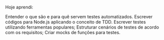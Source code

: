 Hoje aprendi:

Entender o que são e para quê servem testes automatizados.
Escrever códigos para Node.js aplicando o conceito de TDD.
Escrever testes utilizando ferramentas populares;
Estruturar cenários de testes de acordo com os requisitos;
Criar mocks de funções para testes.
